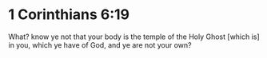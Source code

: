 # 1 Corinthians 6:19

What? know ye not that your body is the temple of the Holy Ghost [which is] in you, which ye have of God, and ye are not your own?